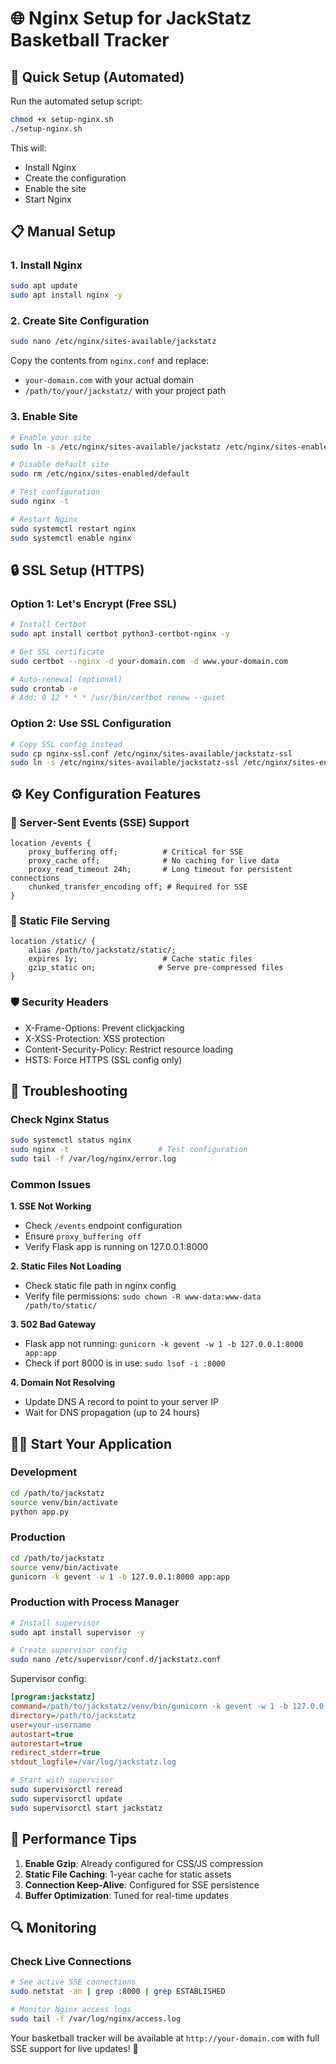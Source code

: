# 🌐 Nginx Setup for JackStatz Basketball Tracker

## 🚀 Quick Setup (Automated)

Run the automated setup script:

```bash
chmod +x setup-nginx.sh
./setup-nginx.sh
```

This will:
- Install Nginx
- Create the configuration
- Enable the site
- Start Nginx

## 📋 Manual Setup

### 1. Install Nginx
```bash
sudo apt update
sudo apt install nginx -y
```

### 2. Create Site Configuration
```bash
sudo nano /etc/nginx/sites-available/jackstatz
```

Copy the contents from `nginx.conf` and replace:
- `your-domain.com` with your actual domain
- `/path/to/your/jackstatz/` with your project path

### 3. Enable Site
```bash
# Enable your site
sudo ln -s /etc/nginx/sites-available/jackstatz /etc/nginx/sites-enabled/

# Disable default site
sudo rm /etc/nginx/sites-enabled/default

# Test configuration
sudo nginx -t

# Restart Nginx
sudo systemctl restart nginx
sudo systemctl enable nginx
```

## 🔒 SSL Setup (HTTPS)

### Option 1: Let's Encrypt (Free SSL)
```bash
# Install Certbot
sudo apt install certbot python3-certbot-nginx -y

# Get SSL certificate
sudo certbot --nginx -d your-domain.com -d www.your-domain.com

# Auto-renewal (optional)
sudo crontab -e
# Add: 0 12 * * * /usr/bin/certbot renew --quiet
```

### Option 2: Use SSL Configuration
```bash
# Copy SSL config instead
sudo cp nginx-ssl.conf /etc/nginx/sites-available/jackstatz-ssl
sudo ln -s /etc/nginx/sites-available/jackstatz-ssl /etc/nginx/sites-enabled/
```

## ⚙️ Key Configuration Features

### 🔴 Server-Sent Events (SSE) Support
```nginx
location /events {
    proxy_buffering off;          # Critical for SSE
    proxy_cache off;              # No caching for live data
    proxy_read_timeout 24h;       # Long timeout for persistent connections
    chunked_transfer_encoding off; # Required for SSE
}
```

### 📁 Static File Serving
```nginx
location /static/ {
    alias /path/to/jackstatz/static/;
    expires 1y;                   # Cache static files
    gzip_static on;              # Serve pre-compressed files
}
```

### 🛡️ Security Headers
- X-Frame-Options: Prevent clickjacking
- X-XSS-Protection: XSS protection
- Content-Security-Policy: Restrict resource loading
- HSTS: Force HTTPS (SSL config only)

## 🔧 Troubleshooting

### Check Nginx Status
```bash
sudo systemctl status nginx
sudo nginx -t                    # Test configuration
sudo tail -f /var/log/nginx/error.log
```

### Common Issues

**1. SSE Not Working**
- Check `/events` endpoint configuration
- Ensure `proxy_buffering off`
- Verify Flask app is running on 127.0.0.1:8000

**2. Static Files Not Loading**
- Check static file path in nginx config
- Verify file permissions: `sudo chown -R www-data:www-data /path/to/static/`

**3. 502 Bad Gateway**
- Flask app not running: `gunicorn -k gevent -w 1 -b 127.0.0.1:8000 app:app`
- Check if port 8000 is in use: `sudo lsof -i :8000`

**4. Domain Not Resolving**
- Update DNS A record to point to your server IP
- Wait for DNS propagation (up to 24 hours)

## 🏃‍♂️ Start Your Application

### Development
```bash
cd /path/to/jackstatz
source venv/bin/activate
python app.py
```

### Production
```bash
cd /path/to/jackstatz
source venv/bin/activate
gunicorn -k gevent -w 1 -b 127.0.0.1:8000 app:app
```

### Production with Process Manager
```bash
# Install supervisor
sudo apt install supervisor -y

# Create supervisor config
sudo nano /etc/supervisor/conf.d/jackstatz.conf
```

Supervisor config:
```ini
[program:jackstatz]
command=/path/to/jackstatz/venv/bin/gunicorn -k gevent -w 1 -b 127.0.0.1:8000 app:app
directory=/path/to/jackstatz
user=your-username
autostart=true
autorestart=true
redirect_stderr=true
stdout_logfile=/var/log/jackstatz.log
```

```bash
# Start with supervisor
sudo supervisorctl reread
sudo supervisorctl update
sudo supervisorctl start jackstatz
```

## 🎯 Performance Tips

1. **Enable Gzip**: Already configured for CSS/JS compression
2. **Static File Caching**: 1-year cache for static assets
3. **Connection Keep-Alive**: Configured for SSE persistence
4. **Buffer Optimization**: Tuned for real-time updates

## 🔍 Monitoring

### Check Live Connections
```bash
# See active SSE connections
sudo netstat -an | grep :8000 | grep ESTABLISHED

# Monitor Nginx access logs
sudo tail -f /var/log/nginx/access.log
```

Your basketball tracker will be available at `http://your-domain.com` with full SSE support for live updates! 🏀
